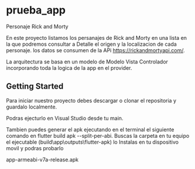 # prueba_app

Personaje Rick and Morty

En este proyecto listamos los persanajes de Rick and Morty en una lista en la que podremos consultar a Detalle el origen y la localizacion de cada personaje. los datos se consumen de la APi https://rickandmortyapi.com/.

La arquitectura se basa en un modelo de Modelo Vista Controlador incorporando toda la logica de la app en el provider.

## Getting Started

Para iniciar nuestro proyecto debes descargar o clonar el repositoria y guardalo localmente.

Podras ejecturlo en Visual Studio desde tu main.

Tambien puedes generar el apk ejecutando en el terminal el siguiente comando en flutter build apk --split-per-abi.
Buscas la carpeta en tu equipo el ejecutable (build\app\outputs\flutter-apk)
lo Instalas en tu dispositivo movil y podras probarlo

app-armeabi-v7a-release.apk


